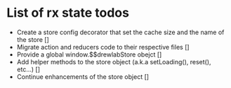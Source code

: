 # List of rx state todos

- Create a store config decorator that set the cache size and the name of the store []
- Migrate action and reducers code to their respective files []
- Provide a global window.$$drewlabStore obejct []
- Add helper methods to the store object (a.k.a setLoading(), reset(), etc...) []
- Continue enhancements of the store object []
